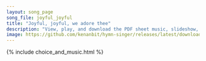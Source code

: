 ```yaml
---
layout: song_page
song_file: joyful_joyful
title: "Joyful, joyful, we adore thee"
description: "View, play, and download the PDF sheet music, slideshow, and audio. Lyrics: Joyful, joyful, we adore thee, God of glory, Lord of love. Hearts unfold like flow'rs before thee, praising thee their sun above. Melt the clouds of s... english christian 4part"
image: https://github.com/kenanbit/hymn-singer/releases/latest/download/joyful_joyful-trad.png
---
```


{% include choice_and_music.html %}